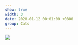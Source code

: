 ```yaml
---
show: true
width: 3
date: 2020-01-12 00:01:00 +0800
group: Cats
---
```

<div>
<a href="/projects" target="_blank">
    <img data-src="https://images.unsplash.com/photo-1497473376897-16fbb7552478?q=80&w=2970&auto=format&fit=crop&ixlib=rb-4.0.3&ixid=M3wxMjA3fDB8MHxwaG90by1wYWdlfHx8fGVufDB8fHx8fA%3D%3D" class="lazy w-100 rounded" src="{{ '/assets/images/empty_300x200.png' | relative_url }}">
</a>
</div>
